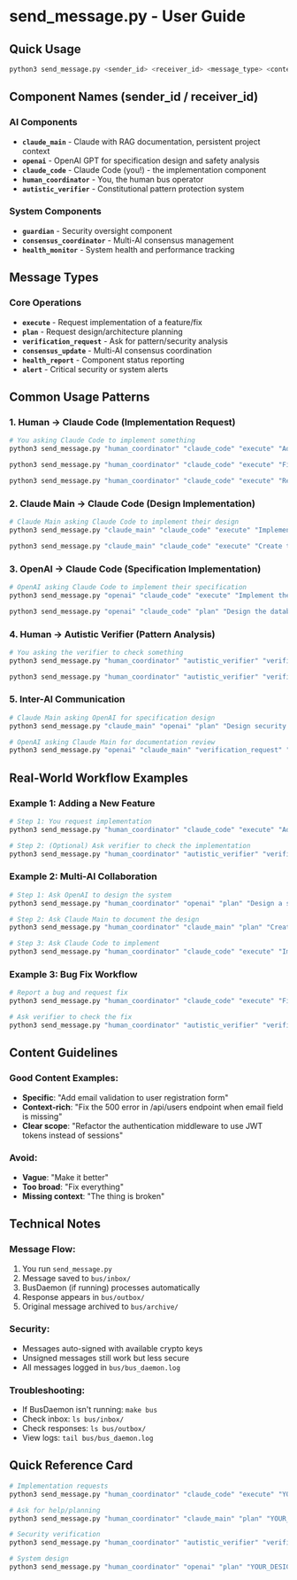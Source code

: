 # send_message.py - User Guide

## Quick Usage
```bash
python3 send_message.py <sender_id> <receiver_id> <message_type> <content>
```

## Component Names (sender_id / receiver_id)

### AI Components
- **`claude_main`** - Claude with RAG documentation, persistent project context
- **`openai`** - OpenAI GPT for specification design and safety analysis  
- **`claude_code`** - Claude Code (you!) - the implementation component
- **`human_coordinator`** - You, the human bus operator
- **`autistic_verifier`** - Constitutional pattern protection system

### System Components  
- **`guardian`** - Security oversight component
- **`consensus_coordinator`** - Multi-AI consensus management
- **`health_monitor`** - System health and performance tracking

## Message Types

### Core Operations
- **`execute`** - Request implementation of a feature/fix
- **`plan`** - Request design/architecture planning
- **`verification_request`** - Ask for pattern/security analysis
- **`consensus_update`** - Multi-AI consensus coordination
- **`health_report`** - Component status reporting
- **`alert`** - Critical security or system alerts

## Common Usage Patterns

### 1. Human → Claude Code (Implementation Request)
```bash
# You asking Claude Code to implement something
python3 send_message.py "human_coordinator" "claude_code" "execute" "Add user authentication to the login page"

python3 send_message.py "human_coordinator" "claude_code" "execute" "Fix the bug in the payment processing module"

python3 send_message.py "human_coordinator" "claude_code" "execute" "Refactor the database connection code"
```

### 2. Claude Main → Claude Code (Design Implementation)  
```bash
# Claude Main asking Claude Code to implement their design
python3 send_message.py "claude_main" "claude_code" "execute" "Implement the user dashboard based on the specifications in project_docs/dashboard_spec.md"

python3 send_message.py "claude_main" "claude_code" "execute" "Create the API endpoints defined in the REST API design document"
```

### 3. OpenAI → Claude Code (Specification Implementation)
```bash  
# OpenAI asking Claude Code to implement their specification
python3 send_message.py "openai" "claude_code" "execute" "Implement the security middleware according to the zero-trust specification"

python3 send_message.py "openai" "claude_code" "plan" "Design the database schema for the user management system"
```

### 4. Human → Autistic Verifier (Pattern Analysis)
```bash
# You asking the verifier to check something
python3 send_message.py "human_coordinator" "autistic_verifier" "verification_request" "Analyze the new authentication flow for security patterns"

python3 send_message.py "human_coordinator" "autistic_verifier" "verification_request" "Check if the API changes maintain constitutional protections"
```

### 5. Inter-AI Communication
```bash
# Claude Main asking OpenAI for specification design
python3 send_message.py "claude_main" "openai" "plan" "Design security specifications for the payment processing module"

# OpenAI asking Claude Main for documentation review
python3 send_message.py "openai" "claude_main" "verification_request" "Review the security documentation for completeness"
```

## Real-World Workflow Examples

### Example 1: Adding a New Feature
```bash
# Step 1: You request implementation
python3 send_message.py "human_coordinator" "claude_code" "execute" "Add dark mode toggle to user settings page"

# Step 2: (Optional) Ask verifier to check the implementation
python3 send_message.py "human_coordinator" "autistic_verifier" "verification_request" "Verify dark mode implementation follows UI consistency patterns"
```

### Example 2: Multi-AI Collaboration  
```bash
# Step 1: Ask OpenAI to design the system
python3 send_message.py "human_coordinator" "openai" "plan" "Design a secure file upload system with virus scanning"

# Step 2: Ask Claude Main to document the design
python3 send_message.py "human_coordinator" "claude_main" "plan" "Create comprehensive documentation for the file upload security design"

# Step 3: Ask Claude Code to implement  
python3 send_message.py "human_coordinator" "claude_code" "execute" "Implement the secure file upload system according to the design specifications"
```

### Example 3: Bug Fix Workflow
```bash
# Report a bug and request fix
python3 send_message.py "human_coordinator" "claude_code" "execute" "Fix memory leak in image processing module - users report slowdowns after uploading large files"

# Ask verifier to check the fix
python3 send_message.py "human_coordinator" "autistic_verifier" "verification_request" "Verify the memory leak fix doesn't introduce new performance issues"
```

## Content Guidelines

### Good Content Examples:
- **Specific**: "Add email validation to user registration form"
- **Context-rich**: "Fix the 500 error in /api/users endpoint when email field is missing" 
- **Clear scope**: "Refactor the authentication middleware to use JWT tokens instead of sessions"

### Avoid:
- **Vague**: "Make it better"
- **Too broad**: "Fix everything" 
- **Missing context**: "The thing is broken"

## Technical Notes

### Message Flow:
1. You run `send_message.py`
2. Message saved to `bus/inbox/`
3. BusDaemon (if running) processes automatically
4. Response appears in `bus/outbox/`
5. Original message archived to `bus/archive/`

### Security:
- Messages auto-signed with available crypto keys
- Unsigned messages still work but less secure
- All messages logged in `bus/bus_daemon.log`

### Troubleshooting:
- If BusDaemon isn't running: `make bus`
- Check inbox: `ls bus/inbox/`  
- Check responses: `ls bus/outbox/`
- View logs: `tail bus/bus_daemon.log`

## Quick Reference Card

```bash
# Implementation requests
python3 send_message.py "human_coordinator" "claude_code" "execute" "YOUR_TASK_HERE"

# Ask for help/planning  
python3 send_message.py "human_coordinator" "claude_main" "plan" "YOUR_QUESTION_HERE"

# Security verification
python3 send_message.py "human_coordinator" "autistic_verifier" "verification_request" "YOUR_CONCERN_HERE"

# System design
python3 send_message.py "human_coordinator" "openai" "plan" "YOUR_DESIGN_REQUEST_HERE"
```